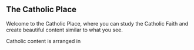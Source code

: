 ## The Catholic Place
Welcome to the Catholic Place, where you can study the Catholic Faith and create beautiful content similar to what you see.

Catholic content is arranged in 
